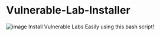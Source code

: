 # Vulnerable-Lab-Installer
![image](https://user-images.githubusercontent.com/97401702/234647023-64148b5c-8643-43ae-a25c-a2614d655c44.png)
Install Vulnerable Labs Easily using this bash script!

